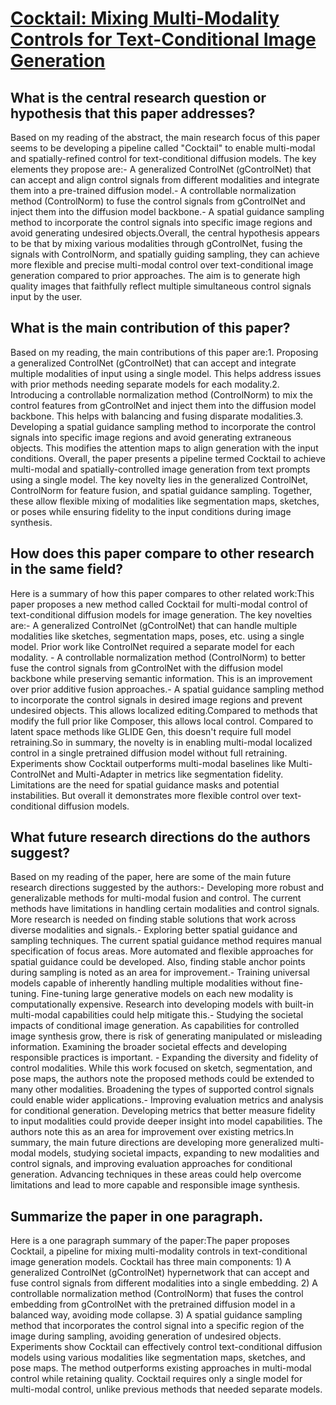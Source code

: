 # [Cocktail: Mixing Multi-Modality Controls for Text-Conditional Image   Generation](https://arxiv.org/abs/2306.00964)

## What is the central research question or hypothesis that this paper addresses?

Based on my reading of the abstract, the main research focus of this paper seems to be developing a pipeline called "Cocktail" to enable multi-modal and spatially-refined control for text-conditional diffusion models. The key elements they propose are:- A generalized ControlNet (gControlNet) that can accept and align control signals from different modalities and integrate them into a pre-trained diffusion model.- A controllable normalization method (ControlNorm) to fuse the control signals from gControlNet and inject them into the diffusion model backbone.- A spatial guidance sampling method to incorporate the control signals into specific image regions and avoid generating undesired objects.Overall, the central hypothesis appears to be that by mixing various modalities through gControlNet, fusing the signals with ControlNorm, and spatially guiding sampling, they can achieve more flexible and precise multi-modal control over text-conditional image generation compared to prior approaches. The aim is to generate high quality images that faithfully reflect multiple simultaneous control signals input by the user.


## What is the main contribution of this paper?

Based on my reading, the main contributions of this paper are:1. Proposing a generalized ControlNet (gControlNet) that can accept and integrate multiple modalities of input using a single model. This helps address issues with prior methods needing separate models for each modality.2. Introducing a controllable normalization method (ControlNorm) to mix the control features from gControlNet and inject them into the diffusion model backbone. This helps with balancing and fusing disparate modalities.3. Developing a spatial guidance sampling method to incorporate the control signals into specific image regions and avoid generating extraneous objects. This modifies the attention maps to align generation with the input conditions. Overall, the paper presents a pipeline termed Cocktail to achieve multi-modal and spatially-controlled image generation from text prompts using a single model. The key novelty lies in the generalized ControlNet, ControlNorm for feature fusion, and spatial guidance sampling. Together, these allow flexible mixing of modalities like segmentation maps, sketches, or poses while ensuring fidelity to the input conditions during image synthesis.


## How does this paper compare to other research in the same field?

Here is a summary of how this paper compares to other related work:This paper proposes a new method called Cocktail for multi-modal control of text-conditional diffusion models for image generation. The key novelties are:- A generalized ControlNet (gControlNet) that can handle multiple modalities like sketches, segmentation maps, poses, etc. using a single model. Prior work like ControlNet required a separate model for each modality. - A controllable normalization method (ControlNorm) to better fuse the control signals from gControlNet with the diffusion model backbone while preserving semantic information. This is an improvement over prior additive fusion approaches.- A spatial guidance sampling method to incorporate the control signals in desired image regions and prevent undesired objects. This allows localized editing.Compared to methods that modify the full prior like Composer, this allows local control. Compared to latent space methods like GLIDE Gen, this doesn't require full model retraining.So in summary, the novelty is in enabling multi-modal localized control in a single pretrained diffusion model without full retraining. Experiments show Cocktail outperforms multi-modal baselines like Multi-ControlNet and Multi-Adapter in metrics like segmentation fidelity. Limitations are the need for spatial guidance masks and potential instabilities. But overall it demonstrates more flexible control over text-conditional diffusion models.


## What future research directions do the authors suggest?

Based on my reading of the paper, here are some of the main future research directions suggested by the authors:- Developing more robust and generalizable methods for multi-modal fusion and control. The current methods have limitations in handling certain modalities and control signals. More research is needed on finding stable solutions that work across diverse modalities and signals.- Exploring better spatial guidance and sampling techniques. The current spatial guidance method requires manual specification of focus areas. More automated and flexible approaches for spatial guidance could be developed. Also, finding stable anchor points during sampling is noted as an area for improvement.- Training universal models capable of inherently handling multiple modalities without fine-tuning. Fine-tuning large generative models on each new modality is computationally expensive. Research into developing models with built-in multi-modal capabilities could help mitigate this.- Studying the societal impacts of conditional image generation. As capabilities for controlled image synthesis grow, there is risk of generating manipulated or misleading information. Examining the broader societal effects and developing responsible practices is important. - Expanding the diversity and fidelity of control modalities. While this work focused on sketch, segmentation, and pose maps, the authors note the proposed methods could be extended to many other modalities. Broadening the types of supported control signals could enable wider applications.- Improving evaluation metrics and analysis for conditional generation. Developing metrics that better measure fidelity to input modalities could provide deeper insight into model capabilities. The authors note this as an area for improvement over existing metrics.In summary, the main future directions are developing more generalized multi-modal models, studying societal impacts, expanding to new modalities and control signals, and improving evaluation approaches for conditional generation. Advancing techniques in these areas could help overcome limitations and lead to more capable and responsible image synthesis.


## Summarize the paper in one paragraph.

Here is a one paragraph summary of the paper:The paper proposes Cocktail, a pipeline for mixing multi-modality controls in text-conditional image generation models. Cocktail has three main components: 1) A generalized ControlNet (gControlNet) hypernetwork that can accept and fuse control signals from different modalities into a single embedding. 2) A controllable normalization method (ControlNorm) that fuses the control embedding from gControlNet with the pretrained diffusion model in a balanced way, avoiding mode collapse. 3) A spatial guidance sampling method that incorporates the control signal into a specific region of the image during sampling, avoiding generation of undesired objects. Experiments show Cocktail can effectively control text-conditional diffusion models using various modalities like segmentation maps, sketches, and pose maps. The method outperforms existing approaches in multi-modal control while retaining quality. Cocktail requires only a single model for multi-modal control, unlike previous methods that needed separate models.
